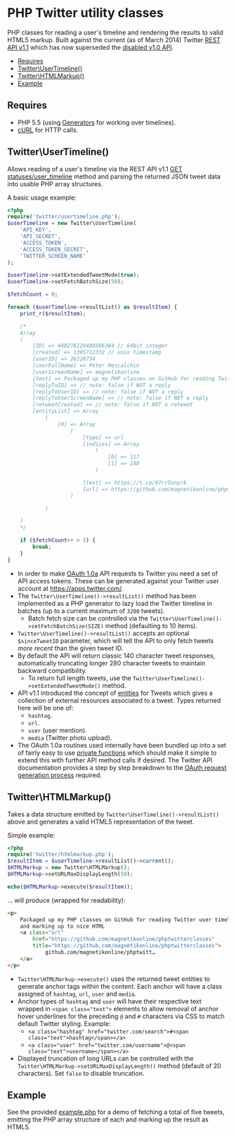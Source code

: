 # PHP Twitter utility classes

PHP classes for reading a user's timeline and rendering the results to valid HTML5 markup. Built against the current (as of March 2014) Twitter [REST API v1.1](https://developer.twitter.com/en/docs/api-reference-index) which has now superseded the [disabled v1.0 API](https://blog.twitter.com/developer/en_us/a/2013/api-v1-is-retired.html).

- [Requires](#requires)
- [Twitter\UserTimeline()](#twitterusertimeline)
- [Twitter\HTMLMarkup()](#twitterhtmlmarkup)
- [Example](#example)

## Requires

- PHP 5.5 (using [Generators](https://secure.php.net/manual/en/language.generators.php) for working over timelines).
- [cURL](https://php.net/curl) for HTTP calls.

## Twitter\UserTimeline()

Allows reading of a user's timeline via the REST API v1.1 [GET statuses/user_timeline](https://developer.twitter.com/en/docs/tweets/timelines/api-reference/get-statuses-user_timeline) method and parsing the returned JSON tweet data into usable PHP array structures.

A basic usage example:

```php
<?php
require('twitter/usertimeline.php');
$userTimeline = new Twitter\UserTimeline(
	'API_KEY',
	'API_SECRET',
	'ACCESS_TOKEN',
	'ACCESS_TOKEN_SECRET',
	'TWITTER_SCREEN_NAME'
);

$userTimeline->setExtendedTweetMode(true);
$userTimeline->setFetchBatchSize(50);

$fetchCount = 0;

foreach ($userTimeline->resultList() as $resultItem) {
	print_r($resultItem);

	/*
	Array
	(
		[ID] => 448276129489506304 // 64bit integer
		[created] => 1395712332 // unix timestamp
		[userID] => 26228734
		[userFullName] => Peter Mescalchin
		[userScreenName] => magnetikonline
		[text] => Packaged up my PHP classes on GitHub for reading Twitter user timelines via the v1.1 API and marking up to nice HTML https://t.co/97rrSunyrk
		[replyToID] => // note: false if NOT a reply
		[replyToUserID] => // note: false if NOT a reply
		[replyToUserScreenName] => // note: false if NOT a reply
		[retweetCreated] => // note: false if NOT a retweet
		[entityList] => Array
			(
				[0] => Array
					(
						[type] => url
						[indices] => Array
							(
								[0] => 117
								[1] => 140
							)

						[text] => https://t.co/97rrSunyrk
						[url] => https://github.com/magnetikonline/phptwitterclasses
					)

			)

	)
	*/

	if ($fetchCount++ > 5) {
		break;
	}
}
```

- In order to make [OAuth 1.0a](https://developer.twitter.com/en/docs/basics/authentication/overview/oauth) API requests to Twitter you need a set of API access tokens. These can be generated against your Twitter user account at https://apps.twitter.com/.
- The `Twitter\UserTimeline()->resultList()` method has been implemented as a PHP generator to lazy load the Twitter timeline in batches (up to a current maximum of `3200` tweets).
	- Batch fetch size can be controlled via the `Twitter\UserTimeline()->setFetchBatchSize(SIZE)` method (defaulting to 10 items).
- `Twitter\UserTimeline()->resultList()` accepts an optional `$sinceTweetID` parameter, which will tell the API to only fetch tweets *more recent* than the given tweet ID.
- By default the API will return classic 140 character tweet responses, automatically truncating longer 280 character tweets to maintain backward compatibility.
	- To return full length tweets, use the `Twitter\UserTimeline()->setExtendedTweetMode()` method.
- API v1.1 introduced the concept of [entities](https://developer.twitter.com/en/docs/tweets/data-dictionary/overview/entities-object) for Tweets which gives a collection of external resources associated to a tweet. Types returned here will be one of:
	- `hashtag`.
	- `url`.
	- `user` (user mention).
	- `media` (Twitter photo upload).
- The OAuth 1.0a routines used internally have been bundled up into a set of fairly easy to use [private functions](twitter/usertimeline.php#L201-L313) which should make it simple to extend this with further API method calls if desired. The Twitter API documentation provides a step by step breakdown to the [OAuth request generation process](https://developer.twitter.com/en/docs/basics/authentication/guides/authorizing-a-request) required.

## Twitter\HTMLMarkup()

Takes a data structure emitted by `Twitter\UserTimeline()->resultList()` above and generates a valid HTML5 representation of the tweet.

Simple example:

```php
<?php
require('twitter/htmlmarkup.php');
$resultItem = $userTimeline->resultList()->current();
$HTMLMarkup = new Twitter\HTMLMarkup();
$HTMLMarkup->setURLMaxDisplayLength(50);

echo($HTMLMarkup->execute($resultItem));
```

... will produce (wrapped for readability):

```html
<p>
	Packaged up my PHP classes on GitHub for reading Twitter user timelines via the v1.1 API
	and marking up to nice HTML
	<a class="url"
		href="https://github.com/magnetikonline/phptwitterclasses"
		title="https://github.com/magnetikonline/phptwitterclasses">
			github.com/magnetikonline/phptwitt…
	</a>
</p>
```

- `Twitter\HTMLMarkup->execute()` uses the returned tweet entities to generate anchor tags within the content. Each anchor will have a class assigned of `hashtag`, `url`, `user` and `media`.
- Anchor types of `hashtag` and `user` will have their respective text wrapped in `<span class="text">` elements to allow removal of anchor hover underlines for the preceding `@` and `#` characters via CSS to match default Twitter styling. Example:
	- `<a class="hashtag" href="twitter.com/search">#<span class="text">hashtag</span></a>`
	- `<a class="user" href="twitter.com/username">@<span class="text">username</span></a>`
- Displayed truncation of long URLs can be controlled with the `Twitter\HTMLMarkup->setURLMaxDisplayLength()` method (default of 20 characters). Set `false` to disable truncation.

## Example

See the provided [example.php](example.php) for a demo of fetching a total of five tweets, emitting the PHP array structure of each and marking up the result as HTML5.

